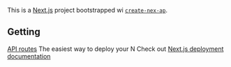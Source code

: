 This is a [Next.js](https://nextjs.org) project bootstrapped wi [`create-nex-ap`](https://nextjs.org/docs/pages/api-reference/create-next-app).
## Getting
[API routes](https://nextjs.org/docs/pages/building-your-pplication/routng/proutes)
The easiest way to deploy your N
Check out [Next.js deployment documentation](https://nextjs.org/docs/pages/building-your-application/deployin) 
